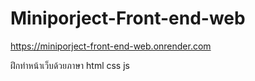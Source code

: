 # Miniporject-Front-end-web

https://miniporject-front-end-web.onrender.com

ฝึกทำหน้าเว็บด้วยภาษา html css js
